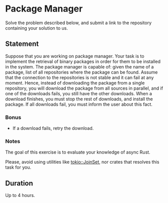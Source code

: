 # Package Manager

Solve the problem described below, and submit a link to the repository containing your solution to us.

## Statement

Suppose that you are working on  package manager. 
Your task is to implement the retrieval of binary packages in order for them to be installed in the system.
The package manager is capable of: given the name of a package, list of all repositories where the package can be found.
Assume that the connection to the repositories is not stable and it can fail at any moment. 
Hence, instead of downloading the package from a single repository, you will download the package from all sources in parallel, and if one of the downloads fails, you still have the other downloads.
When a download finishes, you must stop the rest of downloads, and install the package. If all downloads fail, you must inform the user about this fact.

### Bonus

- If a download fails, retry the download.

### Notes

The goal of this exercise is to evaluate your knowledge of async Rust. 

Please, avoid using utilities like [tokio::JoinSet](https://docs.rs/tokio/latest/tokio/task/struct.JoinSet.html), nor crates that resolves this task for you.

## Duration

Up to 4 hours.
